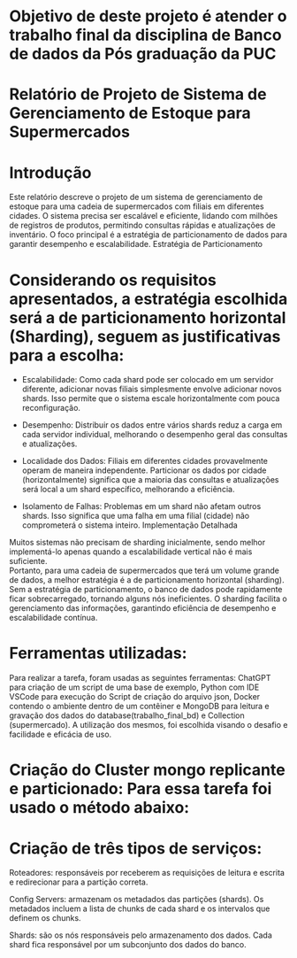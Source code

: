 # Objetivo de deste projeto é atender o trabalho final da disciplina de Banco de dados da Pós graduação da PUC

# Relatório de Projeto de Sistema de Gerenciamento de Estoque para Supermercados

# Introdução
Este relatório descreve o projeto de um sistema de gerenciamento de estoque para uma cadeia de supermercados com filiais em diferentes cidades. O sistema precisa ser escalável e eficiente, lidando com milhões de registros de produtos, permitindo consultas rápidas e atualizações de inventário. O foco principal é a estratégia de particionamento de dados para garantir desempenho e escalabilidade.
Estratégia de Particionamento

# Considerando os requisitos apresentados, a estratégia escolhida será a de particionamento horizontal (Sharding), seguem as justificativas para a escolha:

- Escalabilidade: Como cada shard pode ser colocado em um servidor diferente, adicionar novas filiais simplesmente envolve adicionar novos shards. Isso permite que o sistema escale horizontalmente com pouca reconfiguração.

- Desempenho: Distribuir os dados entre vários shards reduz a carga em cada servidor individual, melhorando o desempenho geral das consultas e atualizações.

- Localidade dos Dados: Filiais em diferentes cidades provavelmente operam de maneira independente. Particionar os dados por cidade (horizontalmente) significa que a maioria das consultas e atualizações será local a um shard específico, melhorando a eficiência.

- Isolamento de Falhas: Problemas em um shard não afetam outros shards. Isso significa que uma falha em uma filial (cidade) não comprometerá o sistema inteiro.
Implementação Detalhada

Muitos sistemas não precisam de sharding inicialmente, sendo melhor implementá-lo apenas quando a escalabilidade vertical não é mais suficiente.  
Portanto, para uma cadeia de supermercados que terá um volume grande de dados, a melhor estratégia é a de particionamento horizontal (sharding). 
Sem a estratégia de particionamento, o banco de dados pode rapidamente ficar sobrecarregado, tornando alguns nós ineficientes. 
O sharding facilita o gerenciamento das informações, garantindo eficiência de desempenho e escalabilidade contínua.

# Ferramentas utilizadas: 
Para realizar a tarefa, foram usadas as seguintes ferramentas: ChatGPT para criação de um script de uma base de exemplo, Python com IDE VSCode para 
execução do Script de criação do arquivo json, Docker contendo o ambiente dentro de um contêiner e MongoDB para leitura e gravação dos dados do 
database(trabalho_final_bd) e Collection (supermercado). A utilização dos mesmos, foi escolhida visando o desafio e facilidade e eficácia de uso.

# Criação do Cluster mongo replicante e particionado: Para essa tarefa foi usado o método abaixo:

# Criação de três tipos de serviços:

Roteadores: responsáveis por receberem as requisições de leitura e escrita e redirecionar para a partição correta.

Config Servers: armazenam os metadados das partições (shards). Os metadados incluem a lista de chunks de cada shard e os intervalos que definem os chunks.
  
Shards: são os nós responsáveis pelo armazenamento dos dados. Cada shard fica responsável por um subconjunto dos dados do banco.












